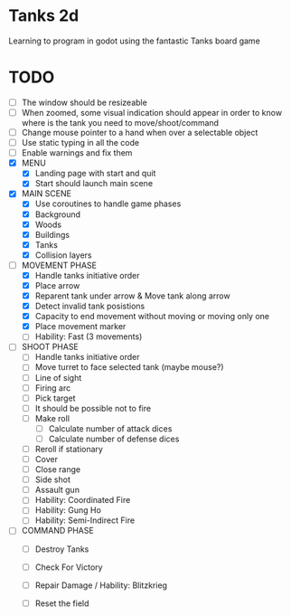 # Tanks 2d

Learning to program in godot using the fantastic Tanks board game

# TODO
 - [ ] The window should be resizeable
 - [ ] When zoomed, some visual indication should appear in order to know where is the tank you need to move/shoot/command
 - [ ] Change mouse pointer to a hand when over a selectable object
 - [ ] Use static typing in all the code
 - [ ] Enable warnings and fix them
 - [x] MENU
   - [x] Landing page with start and quit
   - [x] Start should launch main scene
 - [x] MAIN SCENE
   - [x] Use coroutines to handle game phases
   - [x] Background
   - [x] Woods
   - [x] Buildings
   - [x] Tanks
   - [x] Collision layers
 - [ ] MOVEMENT PHASE
   - [x] Handle tanks initiative order
   - [x] Place arrow
   - [x] Reparent tank under arrow & Move tank along arrow
   - [x] Detect invalid tank posistions
   - [x] Capacity to end movement without moving or moving only one
   - [x] Place movement marker
   - [ ] Hability: Fast (3 movements)
 - [ ] SHOOT PHASE
   - [ ] Handle tanks initiative order
   - [ ] Move turret to face selected tank (maybe mouse?)
   - [ ] Line of sight
   - [ ] Firing arc
   - [ ] Pick target
   - [ ] It should be possible not to fire
   - [ ] Make roll
     - [ ] Calculate number of attack dices
     - [ ] Calculate number of defense dices
   - [ ] Reroll if stationary
   - [ ] Cover
   - [ ] Close range
   - [ ] Side shot
   - [ ] Assault gun
   - [ ] Hability: Coordinated Fire
   - [ ] Hability: Gung Ho
   - [ ] Hability: Semi-Indirect Fire
 - [ ] COMMAND PHASE
   - [ ] Destroy Tanks
   - [ ] Check For Victory
   - [ ] Repair Damage / Hability: Blitzkrieg
   - [ ] Reset the field

